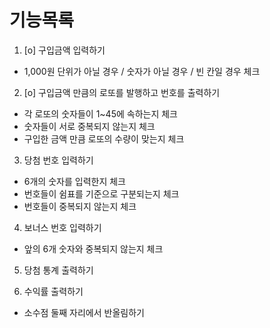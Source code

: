 # 기능목록

1. [o] 구입금액 입력하기 

  - 1,000원 단위가 아닐 경우 / 숫자가 아닐 경우 / 빈 칸일 경우 체크

2. [o] 구입금액 만큼의 로또를 발행하고 번호를 출력하기

  - 각 로또의 숫자들이 1~45에 속하는지 체크
  - 숫자들이 서로 중복되지 않는지 체크
  - 구입한 금액 만큼 로또의 수량이 맞는지 체크

3. 당첨 번호 입력하기

  - 6개의 숫자를 입력한지 체크
  - 번호들이 쉼표를 기준으로 구분되는지 체크
  - 번호들이 중복되지 않는지 체크

4. 보너스 번호 입력하기

  - 앞의 6개 숫자와 중복되지 않는지 체크

5. 당첨 통계 출력하기

6. 수익률 출력하기

  - 소수점 둘째 자리에서 반올림하기
